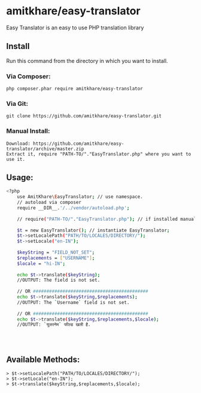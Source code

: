 # amitkhare/easy-translator
Easy Translator is an easy to use PHP translation library

## Install

Run this command from the directory in which you want to install.

### Via Composer:

    php composer.phar require amitkhare/easy-translator

### Via Git:

    git clone https://github.com/amitkhare/easy-translator.git

### Manual Install:

    Download: https://github.com/amitkhare/easy-translator/archive/master.zip
    Extract it, require "PATH-TO/"."EasyTranslator.php" where you want to use it.

## Usage:
```sh
<?php
    use AmitKhare\EasyTranslator; // use namespace.
    // autoload via composer
    require __DIR__.'/../vendor/autoload.php';
    
    // require("PATH-TO/"."EasyTranslator.php"); // if installed manually.
    
    $t = new EasyTranslator(); // instantiate EasyTranslator;
    $t->setLocalePath("PATH/TO/LOCALES/DIRECTORY/"); 
    $t->setLocale("en-IN"); 
    
    $keyString = "FIELD_NOT_SET";
    $replacements = ["USERNAME"];
    $locale = "hi-IN";
    
    echo $t->translate($keyString);
    //OUTPUT: The field is not set.
    
    // OR ###########################################
    echo $t->translate($keyString,$replacements);
    //OUTPUT: The `Username` field is not set.
    
    // OR ###########################################
    echo $t->translate($keyString,$replacements,$locale);
    //OUTPUT: `यूजरनेम` फील्ड खली है.
    

 
```
## Available Methods:
    > $t->setLocalePath("PATH/TO/LOCALES/DIRECTORY/"); 
    > $t->setLocale("en-IN");
    > $t->translate($keyString,$replacements,$locale);
